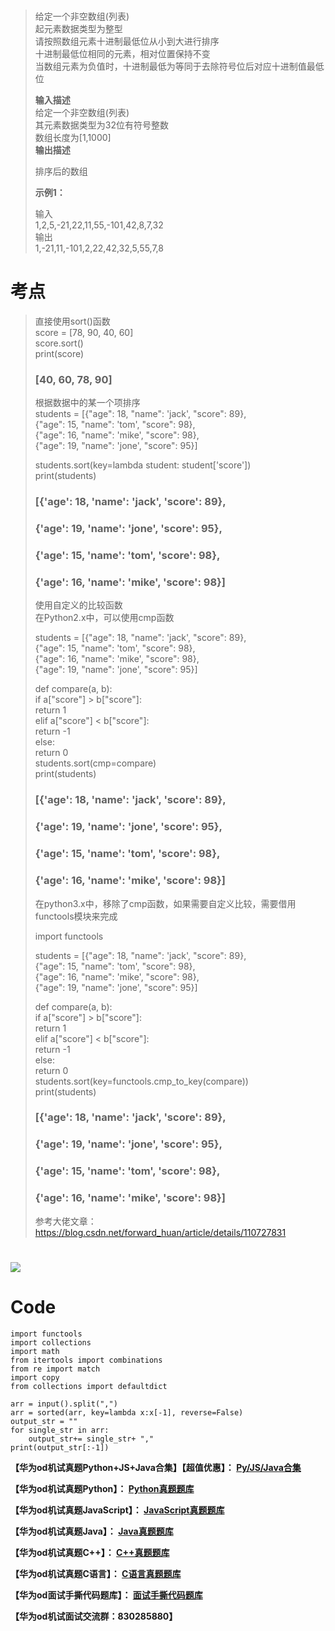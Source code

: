 #

> 给定一个非空数组(列表)  
>  起元素数据类型为整型  
>  请按照数组元素十进制最低位从小到大进行排序  
>  十进制最低位相同的元素，相对位置保持不变  
>  当数组元素为负值时，十进制最低为等同于去除符号位后对应十进制值最低位
>
> **输入描述**  
>  给定一个非空数组(列表)  
>  其元素数据类型为32位有符号整数  
>  数组长度为[1,1000]  
>  **输出描述**
>
> 排序后的数组
>
> **示例1：**
>
> 输入  
>  1,2,5,-21,22,11,55,-101,42,8,7,32  
>  输出  
>  1,-21,11,-101,2,22,42,32,5,55,7,8  
>

# 考点

> 直接使用sort()函数  
>  score = [78, 90, 40, 60]  
>  score.sort()  
>  print(score)
>
> ### [40, 60, 78, 90]  
>  
>  根据数据中的某一个项排序  
>  students = [{"age": 18, "name": 'jack', "score": 89},  
>  {"age": 15, "name": 'tom', "score": 98},  
>  {"age": 16, "name": 'mike', "score": 98},  
>  {"age": 19, "name": 'jone', "score": 95}]
>
> students.sort(key=lambda student: student['score'])  
>  print(students)
>
> ### [{'age': 18, 'name': 'jack', 'score': 89},  
>  ### {'age': 19, 'name': 'jone', 'score': 95},  
>  ### {'age': 15, 'name': 'tom', 'score': 98},  
>  ### {'age': 16, 'name': 'mike', 'score': 98}]  
>  
>  使用自定义的比较函数  
>  在Python2.x中，可以使用cmp函数
>
> students = [{"age": 18, "name": 'jack', "score": 89},  
>  {"age": 15, "name": 'tom', "score": 98},  
>  {"age": 16, "name": 'mike', "score": 98},  
>  {"age": 19, "name": 'jone', "score": 95}]
>
> def compare(a, b):  
>  if a["score"] > b["score"]:  
>  return 1  
>  elif a["score"] < b["score"]:  
>  return -1  
>  else:  
>  return 0  
>  students.sort(cmp=compare)  
>  print(students)
>
> ### [{'age': 18, 'name': 'jack', 'score': 89},  
>  ### {'age': 19, 'name': 'jone', 'score': 95},  
>  ### {'age': 15, 'name': 'tom', 'score': 98},  
>  ### {'age': 16, 'name': 'mike', 'score': 98}]
>
>  
>  在python3.x中，移除了cmp函数，如果需要自定义比较，需要借用functools模块来完成
>
> import functools
>
> students = [{"age": 18, "name": 'jack', "score": 89},  
>  {"age": 15, "name": 'tom', "score": 98},  
>  {"age": 16, "name": 'mike', "score": 98},  
>  {"age": 19, "name": 'jone', "score": 95}]
>
> def compare(a, b):  
>  if a["score"] > b["score"]:  
>  return 1  
>  elif a["score"] < b["score"]:  
>  return -1  
>  else:  
>  return 0  
>  students.sort(key=functools.cmp_to_key(compare))  
>  print(students)
>
> ### [{'age': 18, 'name': 'jack', 'score': 89},  
>  ### {'age': 19, 'name': 'jone', 'score': 95},  
>  ### {'age': 15, 'name': 'tom', 'score': 98},  
>  ### {'age': 16, 'name': 'mike', 'score': 98}]  
>  参考大佬文章：https://blog.csdn.net/forward_huan/article/details/110727831

# ![](https://img-blog.csdnimg.cn/8ab324b2ed114c9898a2a55a9e00788c.webp)

# Code

    
    
    import functools
    import collections
    import math
    from itertools import combinations
    from re import match
    import copy 
    from collections import defaultdict
     
    arr = input().split(",")
    arr = sorted(arr, key=lambda x:x[-1], reverse=False)
    output_str = ""
    for single_str in arr:
        output_str+= single_str+ ","
    print(output_str[:-1])

**【华为od机试真题Python+JS+Java合集】【超值优惠】：
**[Py/JS/Java合集](https://blog.csdn.net/misayaaaaa/category_12258991.html
"Py/JS/Java合集")****

**【华为od机试真题Python】：
**[Python真题题库](https://blog.csdn.net/misayaaaaa/category_12111005.html
"Python真题题库")****

**【华为od机试真题JavaScript】：
**[JavaScript真题题库](https://blog.csdn.net/misayaaaaa/category_12199270.html
"JavaScript真题题库")****

**【华为od机试真题Java】：
**[Java真题题库](https://blog.csdn.net/misayaaaaa/category_12111006.html
"Java真题题库")****

**【华为od机试真题C++】：
**[C++真题题库](https://blog.csdn.net/misayaaaaa/category_12036814.html
"C++真题题库")****

**【华为od机试真题C语言】：
**[C语言真题题库](https://blog.csdn.net/misayaaaaa/category_12217917.html
"C语言真题题库")****

**【华为od面试手撕代码题库】：
**[面试手撕代码题库](https://renjie.blog.csdn.net/article/details/130419388
"面试手撕代码题库")****

**【华为od机试面试交流群：830285880】**

